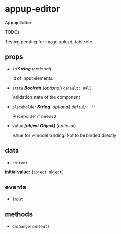 # appup-editor 

Appup Editor

TODOs:

Testing pending for image upload, table etc.. 

## props 

- `id` ***String*** (*optional*) 

  Id of input elements. 

- `state` ***Boolean*** (*optional*) `default: null` 

  Validation state of the component 

- `placeholder` ***String*** (*optional*) `default: ''` 

  Placeholder if needed 

- `value` ***[object Object]*** (*optional*) 

  Value for v-model binding. Not to be binded directly 

## data 

- `content` 

**initial value:** `[object Object]` 

## events 

- `input` 

## methods 

- `onChange(content)` 

